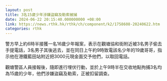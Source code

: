 ```yaml
---
layout: post
title: 3名15歲少年涉嫌盜竊及勒索被捕
date: 2024-06-22 20:15:40.000000000 +08:00
link: https://news.rthk.hk/rthk/ch/component/k2/1758608-20240622.htm
categories: rthk
---
```


警方早上約6時半接獲一名16歲少年報案，表示在觀塘協和街附近被3名男子偷去手提電話，3名男子其後逃去，並在同日上午約9時致電該名少年的19歲哥哥，指示他在港鐵藍田站附近把3000元現金面交予他們，以取回電話。

觀塘警區人員接報後，隨即進行埋伏行動，並於上午9時半在交收地點拘捕3名均為15歲的少年，他們涉嫌盜竊及勒索，正被扣留調查。
